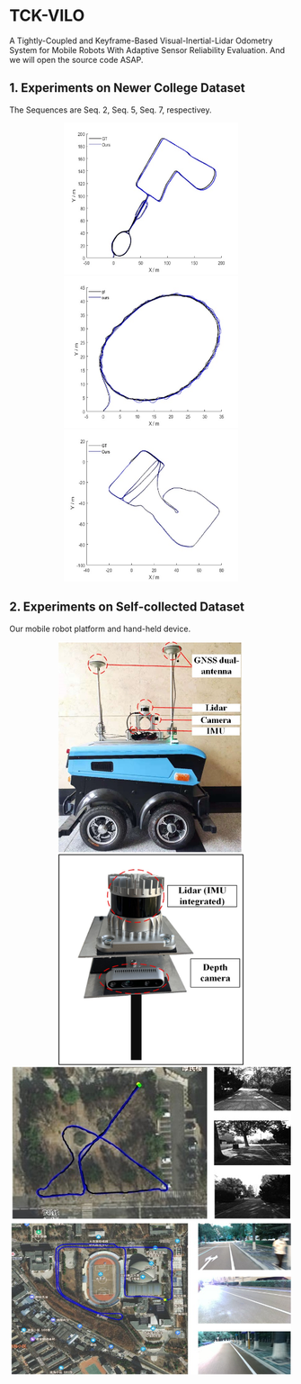 # TCK-VILO
A Tightly-Coupled and Keyframe-Based Visual-Inertial-Lidar Odometry System for Mobile Robots With Adaptive Sensor Reliability Evaluation. And we will open the source code ASAP.

## 1. Experiments on Newer College Dataset
The Sequences are Seq. 2, Seq. 5, Seq. 7, respectivey.
<div align=center>
<img src="img/NC2.jpg" width="310" height="270"><img src="img/NC5.jpg" width="310" height="270"><img src="img/NC7.jpg" width="310" height="270"/>
</div>

## 2. Experiments on Self-collected Dataset
Our mobile robot platform and hand-held device.
<div align=center>
<img src="img/Our mobile robot.jpg" width="330" height="375"> <img src="img/Our hand-held device.jpg"  width="330" height="375"/>
</div>
<div align=center>
<img src="img/Sequence collected by our mobile robot.jpg">
</div>
<div align=center>
<img src="img/Sequence collected by our hand-henld device.jpg" width="499" height="272">
</div>
